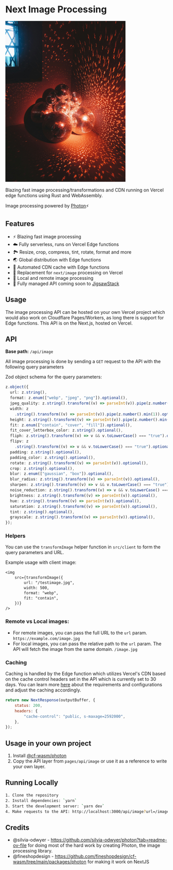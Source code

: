 # Next Image Processing

<img src="/public/testimage.jpg?raw=true" height="500"/>


Blazing fast image processing/transformations and CDN running on Vercel edge functions using Rust and WebAssembly.

Image processing powered by [Photon](https://github.com/silvia-odwyer/photon)⚡

## Features
- ⚡ Blazing fast image processing
- ☁️ Fully serverless, runs on Vercel Edge functions
- 🏞️ Resize, crop, compress, tint, rotate, format and more
- 🌏 Global distribution with Edge functions
- 💾 Automated CDN cache with Edge functions
- 🔁 Replacement for `next/image` processing on Vercel
- 🔗 Local and remote image processing
- 🧩 Fully managed API coming soon to [JigsawStack](https://jigsawstack.com)


## Usage
The image processing API can be hosted on your own Vercel project which would also work on Cloudflare Pages/Workers, as long there is support for Edge functions. This API is on the Next.js, hosted on Vercel.

## API

**Base path:** `/api/image`

All image processing is done by sending a `GET` request to the API with the following query parameters

Zod object schema for the query parameters:
```ts
z.object({
  url: z.string(),
  format: z.enum(["webp", "jpeg", "png"]).optional(),
  jpeg_quality: z.string().transform((v) => parseInt(v)).pipe(z.number().min(1).max(100)).optional(),
  width: z
    .string().transform((v) => parseInt(v)).pipe(z.number().min(1)).optional(),
  height: z.string().transform((v) => parseInt(v)).pipe(z.number().min(1)).optional(),
  fit: z.enum(["contain", "cover", "fill"]).optional(),
  fit_cover_letterbox_color: z.string().optional(),
  fliph: z.string().transform((v) => v && v.toLowerCase() === "true").optional(),
  flipv: z
    .string().transform((v) => v && v.toLowerCase() === "true").optional(),
  padding: z.string().optional(),
  padding_color: z.string().optional(),
  rotate: z.string().transform((v) => parseInt(v)).optional(),
  crop: z.string().optional(),
  blur: z.enum(["gaussian", "box"]).optional(),
  blur_radius: z.string().transform((v) => parseInt(v)).optional(),
  sharpen: z.string().transform((v) => v && v.toLowerCase() === "true").optional(),
  noise_reduction: z.string().transform((v) => v && v.toLowerCase() === "true").optional(),
  brightness: z.string().transform((v) => parseInt(v)).optional(),
  hue: z.string().transform((v) => parseInt(v)).optional(),
  saturation: z.string().transform((v) => parseInt(v)).optional(),
  tint: z.string().optional(),
  grayscale: z.string().transform((v) => parseInt(v)).optional(),
});
```

### Helpers
You can use the `transformImage` helper function in `src/client` to form the query parameters and URL.

Example usage with client image:
```tsx
<img
    src={transformImage({
        url: "/testimage.jpg",
        width: 500,
        format: "webp",
        fit: "contain",
    })}
/>
```

### Remote vs Local images:
- For remote images, you can pass the full URL to the `url` param. `https://example.com/image.jpg`
- For local images, you can pass the relative path to the `url` param. The API will fetch the image from the same domain. `/image.jpg`

### Caching
Caching is handled by the Edge function which utilizes Vercel's CDN based on the cache control headers set in the API which is currently set to 30 days. You can learn more [here](https://vercel.com/docs/edge-network/caching) about the requirements and configurations and adjust the caching accordingly.

```js
return new NextResponse(outputBuffer, {
    status: 200,
    headers: {
        "cache-control": "public, s-maxage=2592000",
    },
});
```


## Usage in your own project
1. Install [@cf-wasm/photon](https://github.com/fineshopdesign/cf-wasm/tree/main/packages/photon)
2. Copy the API layer from `pages/api/image` or use it as a reference to write your own layer.


## Running Locally
```bash
1. Clone the repository
2. Install dependencies: `yarn`
3. Start the development server: `yarn dev`
4. Make requests to the API: http://localhost:3000/api/image?url=/image.jpg&width=500&format=webp
````

## Credits
- @silvia-odwyer - https://github.com/silvia-odwyer/photon?tab=readme-ov-file for doing most of the hard work by creating Photon, the image processing library.
- @fineshopdesign - https://github.com/fineshopdesign/cf-wasm/tree/main/packages/photon for making it work on NextJS


